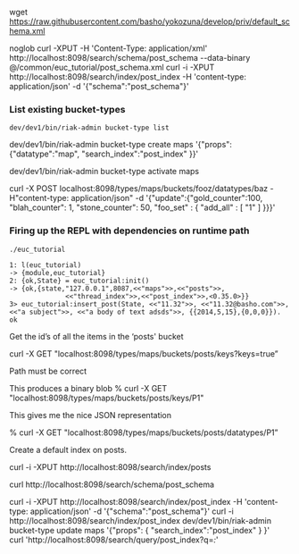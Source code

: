 
wget https://raw.githubusercontent.com/basho/yokozuna/develop/priv/default_schema.xml

noglob curl -XPUT -H 'Content-Type: application/xml'  http://localhost:8098/search/schema/post_schema --data-binary @/common/euc_tutorial/post_schema.xml
curl -i -XPUT http://localhost:8098/search/index/post_index -H 'content-type: application/json' -d '{"schema":"post_schema"}'

### List existing bucket-types 

```
dev/dev1/bin/riak-admin bucket-type list
```

dev/dev1/bin/riak-admin bucket-type create maps '{"props":{"datatype":"map", "search_index":"post_index" }}'

dev/dev1/bin/riak-admin bucket-type activate maps

curl -X POST localhost:8098/types/maps/buckets/fooz/datatypes/baz -H"content-type: application/json"  -d '{"update":{"gold_counter":100, "blah_counter": 1, "stone_counter": 50, "foo_set" : { "add_all" : [ "1" ] }}}'


### Firing up the REPL with dependencies on runtime path

```
./euc_tutorial

1: l(euc_tutorial)
-> {module,euc_tutorial}
2: {ok,State} = euc_tutorial:init()
-> {ok,{state,"127.0.0.1",8087,<<"maps">>,<<"posts">>,
              <<"thread_index">>,<<"post_index">>,<0.35.0>}}
3> euc_tutorial:insert_post(State, <<"11.32">>, <<"11.32@basho.com">>,<<"a subject">>, <<"a body of text adsds">>, {{2014,5,15},{0,0,0}}).
ok
```

Get the id’s of all the items in the ‘posts' bucket

curl -X GET "localhost:8098/types/maps/buckets/posts/keys?keys=true”

Path must be correct

This produces a binary blob
% curl -X GET "localhost:8098/types/maps/buckets/posts/keys/P1"

This gives me the nice JSON representation

% curl -X GET "localhost:8098/types/maps/buckets/posts/datatypes/P1”

Create a default index on posts.

curl -i -XPUT http://localhost:8098/search/index/posts

curl http://localhost:8098/search/schema/post_schema

curl -i -XPUT http://localhost:8098/search/index/post_index -H 'content-type: application/json' -d '{"schema":"post_schema"}'
curl -i http://localhost:8098/search/index/post_index
dev/dev1/bin/riak-admin bucket-type update maps '{"props": { "search_index":"post_index" } }'           
curl 'http://localhost:8098/search/query/post_index?q=*:*'
